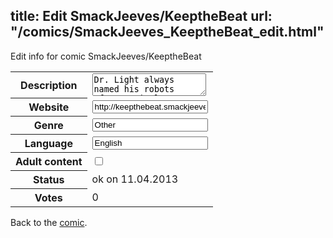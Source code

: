 title: Edit SmackJeeves/KeeptheBeat
url: "/comics/SmackJeeves_KeeptheBeat_edit.html"
---
Edit info for comic SmackJeeves/KeeptheBeat

<form name="comic" action="http://gaepostmail.appengine.com/comic" name="post">
<table class="comicinfo">
<tr>
<th>Description</th><td><textarea name="description">Dr. Light always named his robots after musical terms. Why? Obviously, he wanted to start a band! But he can't do it on his own. He'll be enlisting the aid of his top students. Starting a band was never so...not normal. Currently Updates... Whenever I can</textarea></td>
</tr>
<tr>
<th>Website</th><td><input type="text" name="url" value="http://keepthebeat.smackjeeves.com/comics/"/></td>
</tr>
<tr>
<th>Genre</th><td><input type="text" name="genre" value="Other"/></td>
</tr>
<tr>
<th>Language</th><td><input type="text" name="language" value="English"/></td>
</tr>
<tr>
<th>Adult content</th><td><input type="checkbox" name="adult" value="adult" /></td>
</tr>
<tr>
<th>Status</th><td>ok on 11.04.2013</td>
</tr>
<tr>
<th>Votes</th><td>0</div></td>
</tr>
</table>
</form>

Back to the [comic](/comics/SmackJeeves_KeeptheBeat.html).
